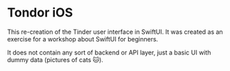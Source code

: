 # Tondor iOS

This re-creation of the Tinder user interface in SwiftUI. It was created as an exercise for a workshop about SwiftUI for beginners.

It does not contain any sort of backend or API layer, just a basic UI with dummy data (pictures of cats :cat:).
